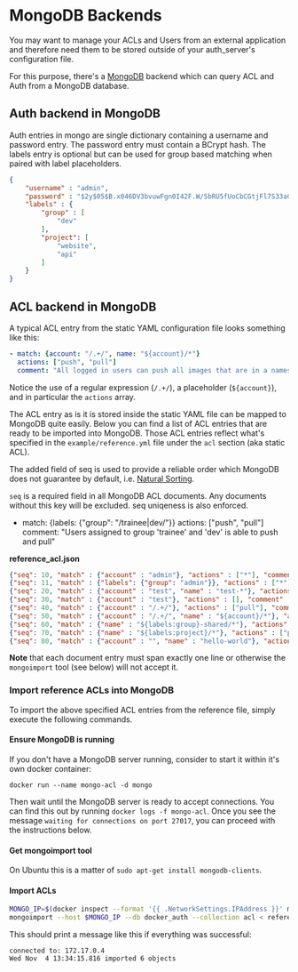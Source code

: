 # MongoDB Backends

You may want to manage your ACLs and Users from an external application and therefore
need them to be stored outside of your auth_server's configuration file.

For this purpose, there's a [MongoDB](https://www.mongodb.org/) backend
which can query ACL and Auth from a MongoDB database.


## Auth backend in MongoDB

Auth entries in mongo are single dictionary containing a username and password entry.
The password entry must contain a BCrypt hash. The labels entry is optional but can be used
for group based matching when paired with label placeholders.

```json
{
    "username" : "admin",
    "password" : "$2y$05$B.x046DV3bvuwFgn0I42F.W/SbRU5fUoCbCGtjFl7S33aCUHNBxbq",
    "labels" : {
        "group" : [
            "dev"
        ],
        "project": [
            "website",
            "api"
        ]
    }
}
```

## ACL backend in MongoDB

A typical ACL entry from the static YAML configuration file looks something like
this:

```yaml
- match: {account: "/.+/", name: "${account}/*"}
  actions: ["push", "pull"]
  comment: "All logged in users can push all images that are in a namespace beginning with their name"
```

Notice the use of a regular expression (`/.+/`), a placeholder (`${account}`),
and in particular the `actions` array.

The ACL entry as is it is stored inside the static YAML file can be mapped to
MongoDB quite easily. Below you can find a list of ACL entries that are ready to
be imported into MongoDB. Those ACL entries reflect what's specified in the
`example/reference.yml` file under the `acl` section (aka static ACL).

The added field of seq is used to provide a reliable order which MongoDB does not
guarantee by default, i.e. [Natural Sorting](https://docs.mongodb.org/manual/reference/method/cursor.sort/#return-natural-order).

``seq`` is a required field in all MongoDB ACL documents. Any documents without this key will be excluded. seq uniqeness is also enforced.

  - match: {labels: {"group": "/trainee|dev/"}}
    actions: ["push", "pull"]
    comment: "Users assigned to group 'trainee' and 'dev' is able to push and pull"

**reference_acl.json**
```json
{"seq": 10, "match" : {"account" : "admin"}, "actions" : ["*"], "comment" : "Admin has full access to everything."}
{"seq": 11, "match" : {"labels": {"group": "admin"}}, "actions" : ["*"], "comment" : "Admin group members have full access to everything"}
{"seq": 20, "match" : {"account" : "test", "name" : "test-*"}, "actions" : ["*"], "comment" : "User \"test\" has full access to test-* images but nothing else. (1)"}
{"seq": 30, "match" : {"account" : "test"}, "actions" : [], "comment" : "User \"test\" has full access to test-* images but nothing else. (2)"}
{"seq": 40, "match" : {"account" : "/.+/"}, "actions" : ["pull"], "comment" : "All logged in users can pull all images."}
{"seq": 50, "match" : {"account" : "/.+/", "name" : "${account}/*"}, "actions" : ["*"], "comment" : "All logged in users can push all images that are in a namespace beginning with their name"}
{"seq": 60, "match" : {"name" : "${labels:group}-shared/*"}, "actions" : ["push", "pull"], "comment" : "Users can pull and push to the shared namespace of any group they are in"}
{"seq": 70, "match" : {"name" : "${labels:project}/*"}, "actions" : ["push", "pull"], "comment" : "Users can pull and push to to namespaces matching projects they are assigned to"}
{"seq": 80, "match" : {"account" : "", "name" : "hello-world"}, "actions" : ["pull"], "comment" : "Anonymous users can pull \"hello-world\"."}
```

**Note** that each document entry must span exactly one line or otherwise the
`mongoimport` tool (see below) will not accept it.

### Import reference ACLs into MongoDB

To import the above specified ACL entries from the reference file, simply
execute the following commands.

#### Ensure MongoDB is running

If you don't have a MongoDB server running, consider to start it within it's own
docker container:

`docker run --name mongo-acl -d mongo`

Then wait until the MongoDB server is ready to accept connections. You can find
this out by running `docker logs -f mongo-acl`. Once you see the message
`waiting for connections on port 27017`, you can proceed with the instructions
below.

#### Get mongoimport tool

On Ubuntu this is a matter of `sudo apt-get install mongodb-clients`.

#### Import ACLs

```bash
MONGO_IP=$(docker inspect --format '{{ .NetworkSettings.IPAddress }}' mongo-acl)
mongoimport --host $MONGO_IP --db docker_auth --collection acl < reference_acl.json
```

This should print a message like this if everything was successful:

```
connected to: 172.17.0.4
Wed Nov  4 13:34:15.816 imported 6 objects
```
